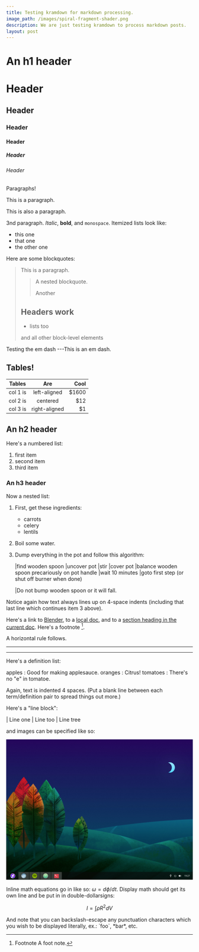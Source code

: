 ```yaml
---
title: Testing kramdown for markdown processing.
image_path: /images/spiral-fragment-shader.png
description: We are just testing kramdown to process markdown posts.
layout: post
---
```

An h1 header
============

# Header

## Header

### Header

#### Header

##### Header

###### Header

Paragraphs!

This is a paragraph.

This is also a paragraph.

3nd paragraph. *Italic*, **bold**, and `monospace`. Itemized lists
look like:

  * this one
  * that one
  * the other one

Here are some blockquotes:

> This is a paragraph.
>
> > A nested blockquote.
> >
> > Another
>
> ## Headers work
>
> * lists too
>
> and all other block-level elements


Testing the em dash ---This is an em dash.

## Tables!

| Tables   |      Are      |  Cool |
|----------|:-------------:|------:|
| col 1 is |  left-aligned | $1600 |
| col 2 is |    centered   |   $12 |
| col 3 is | right-aligned |    $1 |

An h2 header
------------

Here's a numbered list:

 1. first item
 2. second item
 3. third item

### An h3 header ###

Now a nested list:

 1. First, get these ingredients:

      * carrots
      * celery
      * lentils

 2. Boil some water.

 3. Dump everything in the pot and follow
    this algorithm:

    |find wooden spoon
    |uncover pot
    |stir
    |cover pot
    |balance wooden spoon precariously on pot handle
    |wait 10 minutes
    |goto first step (or shut off burner when done)

    |Do not bump wooden spoon or it will fall.

Notice again how text always lines up on 4-space indents (including
that last line which continues item 3 above).

Here's a link to [Blender](http://blonder.org), to a [local
doc](local-doc.html), and to a [section heading in the current
doc](#an-h2-header). Here's a footnote [^1].

[^1]: Footnote A foot note.

A horizontal rule follows.

***
___

Here's a definition list:

apples
  : Good for making applesauce.
oranges
  : Citrus!
tomatoes
  : There's no "e" in tomatoe.

Again, text is indented 4 spaces. (Put a blank line between each
term/definition pair to spread things out more.)

Here's a "line block":

| Line one
|   Line too
| Line tree

and images can be specified like so:

![example image](/images/test.png "An exemplary image")

Inline math equations go in like so: $\omega = d\phi / dt$. Display
math should get its own line and be put in in double-dollarsigns:

$$I = \int \rho R^{2} dV$$

And note that you can backslash-escape any punctuation characters
which you wish to be displayed literally, ex.: \`foo\`, \*bar\*, etc.
